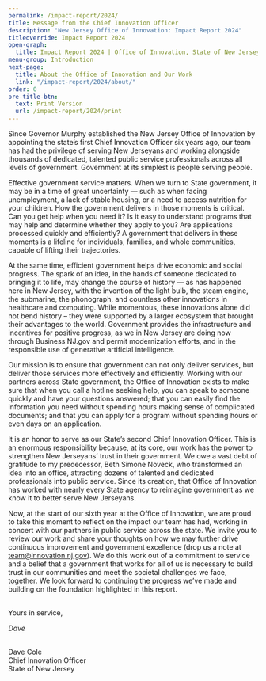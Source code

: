 ```yaml
---
permalink: /impact-report/2024/
title: Message from the Chief Innovation Officer
description: "New Jersey Office of Innovation: Impact Report 2024"
titleoverride: Impact Report 2024
open-graph:
  title: Impact Report 2024 | Office of Innovation, State of New Jersey
menu-group: Introduction
next-page:
  title: About the Office of Innovation and Our Work
  link: "/impact-report/2024/about/"
order: 0
pre-title-btn:
  text: Print Version
  url: /impact-report/2024/print
---
```


Since Governor Murphy established the New Jersey Office of Innovation by appointing the state’s first Chief Innovation Officer six years ago, our team has had the privilege of serving New Jerseyans and working alongside thousands of dedicated, talented public service professionals across all levels of government. Government at its simplest is people serving people.

Effective government service matters. When we turn to State government, it may be in a time of great uncertainty — such as when facing unemployment, a lack of stable housing, or a need to access nutrition for your children. How the government delivers in those moments is critical. Can you get help when you need it? Is it easy to understand programs that may help and determine whether they apply to you? Are applications processed quickly and efficiently? A government that delivers in these moments is a lifeline for individuals, families, and whole communities, capable of lifting their trajectories.

At the same time, efficient government helps drive economic and social progress. The spark of an idea, in the hands of someone dedicated to bringing it to life, may change the course of history — as has happened here in New Jersey, with the invention of the light bulb, the steam engine, the submarine, the phonograph, and countless other innovations in healthcare and computing. While momentous, these innovations alone did not bend history – they were supported by a larger ecosystem that brought their advantages to the world. Government provides the infrastructure and incentives for positive progress, as we in New Jersey are doing now through Business.NJ.gov and permit modernization efforts, and in the responsible use of generative artificial intelligence.

Our mission is to ensure that government can not only deliver services, but deliver those services more effectively and efficiently. Working with our partners across State government, the Office of Innovation exists to make sure that when you call a hotline seeking help, you can speak to someone quickly and have your questions answered; that you can easily find the information you need without spending hours making sense of complicated documents; and that you can apply for a program without spending hours or even days on an application.

It is an honor to serve as our State’s second Chief Innovation Officer. This is an enormous responsibility because, at its core, our work has the power to strengthen New Jerseyans’ trust in their government. We owe a vast debt of gratitude to my predecessor, Beth Simone Noveck, who transformed an idea into an office, attracting dozens of talented and dedicated professionals into public service. Since its creation, that Office of Innovation has worked with nearly every State agency to reimagine government as we know it to better serve New Jerseyans.

Now, at the start of our sixth year at the Office of Innovation, we are proud to take this moment to reflect on the impact our team has had, working in concert with our partners in public service across the state. We invite you to review our work and share your thoughts on how we may further drive continuous improvement and government excellence (drop us a note at [team@innovation.nj.gov](mailto:team@innovation.nj.gov)). We do this work out of a commitment to service and a belief that a government that works for all of us is necessary to build trust in our communities and meet the societal challenges we face, together. We look forward to continuing the progress we’ve made and building on the foundation highlighted in this report.

<br>
Yours in service,

_Dave_

<br>
Dave Cole<br>
Chief Innovation Officer<br>
State of New Jersey
